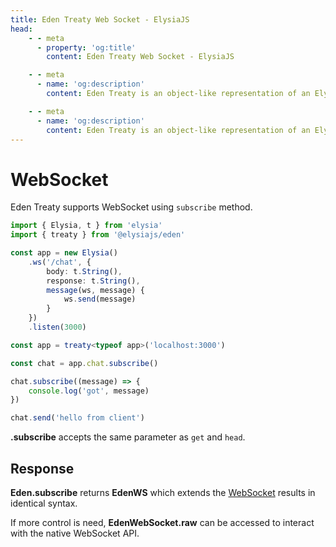 ```yaml
---
title: Eden Treaty Web Socket - ElysiaJS
head:
    - - meta
      - property: 'og:title'
        content: Eden Treaty Web Socket - ElysiaJS

    - - meta
      - name: 'og:description'
        content: Eden Treaty is an object-like representation of an Elysia server, providing an end-to-end type safety, and a significantly improved developer experience. With Eden, we can fetch an API from Elysia server fully type-safe without code generation.

    - - meta
      - name: 'og:description'
        content: Eden Treaty is an object-like representation of an Elysia server, providing an end-to-end type safety, and a significantly improved developer experience. With Eden, we can fetch an API from Elysia server fully type-safe without code generation.
---
```


# WebSocket
Eden Treaty supports WebSocket using `subscribe` method.

```typescript
import { Elysia, t } from 'elysia'
import { treaty } from '@elysiajs/eden'

const app = new Elysia()
    .ws('/chat', {
        body: t.String(),
        response: t.String(),
        message(ws, message) {
            ws.send(message)
        }
    })
    .listen(3000)

const app = treaty<typeof app>('localhost:3000')

const chat = app.chat.subscribe()

chat.subscribe((message) => {
    console.log('got', message)
})

chat.send('hello from client')
```

**.subscribe** accepts the same parameter as `get` and `head`.

## Response
**Eden.subscribe** returns **EdenWS** which extends the [WebSocket](https://developer.mozilla.org/en-US/docs/Web/API/WebSocket/WebSocket) results in identical syntax.

If more control is need, **EdenWebSocket.raw** can be accessed to interact with the native WebSocket API.
